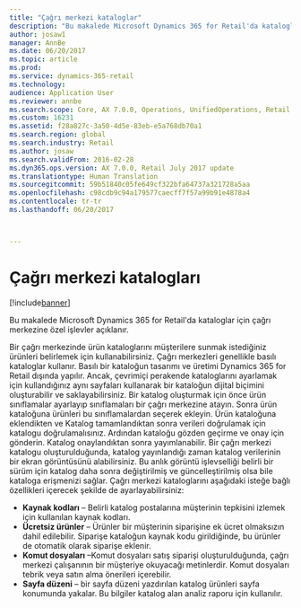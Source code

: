 ```yaml
---
title: "Çağrı merkezi kataloglar"
description: "Bu makalede Microsoft Dynamics 365 for Retail'da kataloglar için çağrı merkezine özel işlevler açıklanır."
author: josaw1
manager: AnnBe
ms.date: 06/20/2017
ms.topic: article
ms.prod: 
ms.service: dynamics-365-retail
ms.technology: 
audience: Application User
ms.reviewer: annbe
ms.search.scope: Core, AX 7.0.0, Operations, UnifiedOperations, Retail
ms.custom: 16231
ms.assetid: f28a827c-3a50-4d5e-83eb-e5a768db70a1
ms.search.region: global
ms.search.industry: Retail
ms.author: josaw
ms.search.validFrom: 2016-02-28
ms.dyn365.ops.version: AX 7.0.0, Retail July 2017 update
ms.translationtype: Human Translation
ms.sourcegitcommit: 59b51840c05fe649cf322bfa64737a321728a5aa
ms.openlocfilehash: c98cdb9c94a179577caecff7f57a99b91e4878a4
ms.contentlocale: tr-tr
ms.lasthandoff: 06/20/2017



---
```


# <a name="call-center-catalogs"></a>Çağrı merkezi katalogları

[!include[banner](includes/banner.md)]


Bu makalede Microsoft Dynamics 365 for Retail'da kataloglar için çağrı merkezine özel işlevler açıklanır.

Bir çağrı merkezinde ürün kataloglarını müşterilere sunmak istediğiniz ürünleri belirlemek için kullanabilirsiniz. Çağrı merkezleri genellikle basılı kataloglar kullanır. Basılı bir kataloğun tasarımı ve üretimi Dynamics 365 for Retail dışında yapılır. Ancak, çevrimiçi perakende kataloglarını ayarlamak için kullandığınız aynı sayfaları kullanarak bir kataloğun dijital biçimini oluşturabilir ve saklayabilirsiniz. Bir katalog oluşturmak için önce ürün sınıflamalar ayarlayıp sınıflamaları bir çağrı merkezine atayın. Sonra ürün kataloğuna ürünleri bu sınıflamalardan seçerek ekleyin. Ürün kataloğuna eklendikten ve Katalog tamamlandıktan sonra verileri doğrulamak için katalogu doğrulamalısınız. Ardından kataloğu gözden geçirme ve onay için gönderin. Katalog onaylandıktan sonra yayımlanabilir. Bir çağrı merkezi katalogu oluşturulduğunda, katalog yayınlandığı zaman katalog verilerinin bir ekran görüntüsünü alabilirsiniz. Bu anlık görüntü işlevselliği belirli bir sürüm için katalog daha sonra değiştirilmiş ve güncelleştirilmiş olsa bile kataloga erişmenizi sağlar. Çağrı merkezi kataloglarını aşağıdaki isteğe bağlı özellikleri içerecek şekilde de ayarlayabilirsiniz:

-   **Kaynak kodları** – Belirli katalog postalarına müşterinin tepkisini izlemek için kullanılan kaynak kodları.
-   **Ücretsiz ürünler** – Ürünler bir müşterinin siparişine ek ücret olmaksızın dahil edilebilir. Siparişe kataloğun kaynak kodu girildiğinde, bu ürünler de otomatik olarak siparişe eklenir.
-   **Komut dosyaları** –Komut dosyaları satış siparişi oluşturulduğunda, çağrı merkezi çalışanının bir müşteriye okuyacağı metinlerdir. Komut dosyaları tebrik veya satın alma önerileri içerebilir.
-   **Sayfa düzeni** – bir sayfa düzeni yazdırılan katalog ürünleri sayfa konumunda yakalar. Bu bilgiler katalog alan analiz raporu için kullanılır.





